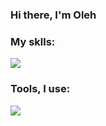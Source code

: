 ### Hi there, I'm Oleh

### My sklls:
<p align="left">
  <a href="https://skillicons.dev">
    <img src="https://skillicons.dev/icons?i=java,hibernate,spring,postgres,gitlab" />
  </a>
</p>

### Tools, I use:
<p align="left">
  <a href="https://skillicons.dev">
    <img src="https://skillicons.dev/icons?i=idea,docker,postman" />
  </a>
</p>
